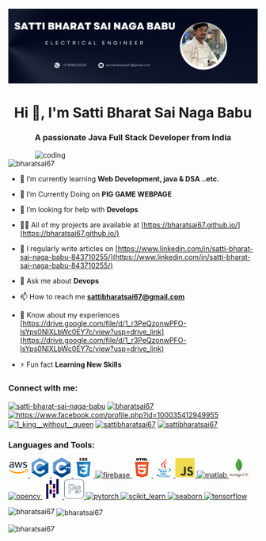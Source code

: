 ![logo](https://github.com/BharatSai67/BharatSai67/blob/main/Banner.png)

<h1 align="center">Hi 👋, I'm Satti Bharat Sai Naga Babu</h1>
<h3 align="center">A passionate Java Full Stack Developer from India</h3>

<img align="right" alt="coding" width="450" src="https://user-images.githubusercontent.com/55389276/140866485-8fb1c876-9a8f-4d6a-98dc-08c4981eaf70.gif">

<p align="left"> <img src="https://komarev.com/ghpvc/?username=bharatsai67&label=Profile%20views&color=0e75b6&style=flat" alt="bharatsai67" /> </p>

- 🌱 I’m currently learning **Web Development, java & DSA ..etc.**

- 👯 I’m Currently Doing on **PIG GAME WEBPAGE**

- 🤝 I’m looking for help with **Develops**

- 👨‍💻 All of my projects are available at [https://bharatsai67.github.io/](https://bharatsai67.github.io/)

- 📝 I regularly write articles on [https://www.linkedin.com/in/satti-bharat-sai-naga-babu-843710255/](https://www.linkedin.com/in/satti-bharat-sai-naga-babu-843710255/)

- 💬 Ask me about **Devops**

- 📫 How to reach me **sattibharatsai67@gmail.com**

- 📄 Know about my experiences [https://drive.google.com/file/d/1_r3PeQzonwPFO-IsYps0NIXLbWc0EY7c/view?usp=drive_link](https://drive.google.com/file/d/1_r3PeQzonwPFO-IsYps0NIXLbWc0EY7c/view?usp=drive_link)

- ⚡ Fun fact **Learning New Skills**

<h3 align="left">Connect with me:</h3>
<p align="left">
<a href="https://linkedin.com/in/satti-bharat-sai-naga-babu" target="blank"><img align="center" src="https://raw.githubusercontent.com/rahuldkjain/github-profile-readme-generator/master/src/images/icons/Social/linked-in-alt.svg" alt="satti-bharat-sai-naga-babu" height="30" width="40" /></a>
<a href="https://kaggle.com/bharatsai67" target="blank"><img align="center" src="https://raw.githubusercontent.com/rahuldkjain/github-profile-readme-generator/master/src/images/icons/Social/kaggle.svg" alt="bharatsai67" height="30" width="40" /></a>
<a href="https://fb.com/https://www.facebook.com/profile.php?id=100035412949955" target="blank"><img align="center" src="https://raw.githubusercontent.com/rahuldkjain/github-profile-readme-generator/master/src/images/icons/Social/facebook.svg" alt="https://www.facebook.com/profile.php?id=100035412949955" height="30" width="40" /></a>
<a href="https://instagram.com/1_king__without__queen" target="blank"><img align="center" src="https://raw.githubusercontent.com/rahuldkjain/github-profile-readme-generator/master/src/images/icons/Social/instagram.svg" alt="1_king__without__queen" height="30" width="40" /></a>
<a href="https://www.hackerrank.com/sattibharatsai67" target="blank"><img align="center" src="https://raw.githubusercontent.com/rahuldkjain/github-profile-readme-generator/master/src/images/icons/Social/hackerrank.svg" alt="sattibharatsai67" height="30" width="40" /></a>
<a href="https://www.leetcode.com/sattibharatsai67" target="blank"><img align="center" src="https://raw.githubusercontent.com/rahuldkjain/github-profile-readme-generator/master/src/images/icons/Social/leet-code.svg" alt="sattibharatsai67" height="30" width="40" /></a>
</p>

<h3 align="left">Languages and Tools:</h3>
<p align="left"> <a href="https://aws.amazon.com" target="_blank" rel="noreferrer"> <img src="https://raw.githubusercontent.com/devicons/devicon/master/icons/amazonwebservices/amazonwebservices-original-wordmark.svg" alt="aws" width="40" height="40"/> </a> <a href="https://www.cprogramming.com/" target="_blank" rel="noreferrer"> <img src="https://raw.githubusercontent.com/devicons/devicon/master/icons/c/c-original.svg" alt="c" width="40" height="40"/> </a> <a href="https://www.w3schools.com/cpp/" target="_blank" rel="noreferrer"> <img src="https://raw.githubusercontent.com/devicons/devicon/master/icons/cplusplus/cplusplus-original.svg" alt="cplusplus" width="40" height="40"/> </a> <a href="https://www.w3schools.com/css/" target="_blank" rel="noreferrer"> <img src="https://raw.githubusercontent.com/devicons/devicon/master/icons/css3/css3-original-wordmark.svg" alt="css3" width="40" height="40"/> </a> <a href="https://firebase.google.com/" target="_blank" rel="noreferrer"> <img src="https://www.vectorlogo.zone/logos/firebase/firebase-icon.svg" alt="firebase" width="40" height="40"/> </a> <a href="https://www.w3.org/html/" target="_blank" rel="noreferrer"> <img src="https://raw.githubusercontent.com/devicons/devicon/master/icons/html5/html5-original-wordmark.svg" alt="html5" width="40" height="40"/> </a> <a href="https://www.java.com" target="_blank" rel="noreferrer"> <img src="https://raw.githubusercontent.com/devicons/devicon/master/icons/java/java-original.svg" alt="java" width="40" height="40"/> </a> <a href="https://developer.mozilla.org/en-US/docs/Web/JavaScript" target="_blank" rel="noreferrer"> <img src="https://raw.githubusercontent.com/devicons/devicon/master/icons/javascript/javascript-original.svg" alt="javascript" width="40" height="40"/> </a> <a href="https://www.mathworks.com/" target="_blank" rel="noreferrer"> <img src="https://upload.wikimedia.org/wikipedia/commons/2/21/Matlab_Logo.png" alt="matlab" width="40" height="40"/> </a> <a href="https://www.mongodb.com/" target="_blank" rel="noreferrer"> <img src="https://raw.githubusercontent.com/devicons/devicon/master/icons/mongodb/mongodb-original-wordmark.svg" alt="mongodb" width="40" height="40"/> </a> <a href="https://opencv.org/" target="_blank" rel="noreferrer"> <img src="https://www.vectorlogo.zone/logos/opencv/opencv-icon.svg" alt="opencv" width="40" height="40"/> </a> <a href="https://pandas.pydata.org/" target="_blank" rel="noreferrer"> <img src="https://raw.githubusercontent.com/devicons/devicon/2ae2a900d2f041da66e950e4d48052658d850630/icons/pandas/pandas-original.svg" alt="pandas" width="40" height="40"/> </a> <a href="https://www.photoshop.com/en" target="_blank" rel="noreferrer"> <img src="https://raw.githubusercontent.com/devicons/devicon/master/icons/photoshop/photoshop-line.svg" alt="photoshop" width="40" height="40"/> </a> <a href="https://pytorch.org/" target="_blank" rel="noreferrer"> <img src="https://www.vectorlogo.zone/logos/pytorch/pytorch-icon.svg" alt="pytorch" width="40" height="40"/> </a> <a href="https://scikit-learn.org/" target="_blank" rel="noreferrer"> <img src="https://upload.wikimedia.org/wikipedia/commons/0/05/Scikit_learn_logo_small.svg" alt="scikit_learn" width="40" height="40"/> </a> <a href="https://seaborn.pydata.org/" target="_blank" rel="noreferrer"> <img src="https://seaborn.pydata.org/_images/logo-mark-lightbg.svg" alt="seaborn" width="40" height="40"/> </a> <a href="https://www.tensorflow.org" target="_blank" rel="noreferrer"> <img src="https://www.vectorlogo.zone/logos/tensorflow/tensorflow-icon.svg" alt="tensorflow" width="40" height="40"/> </a> </p>

<p><img align="left" src="https://github-readme-stats.vercel.app/api/top-langs?username=bharatsai67&show_icons=true&locale=en&layout=compact" alt="bharatsai67" /></p>

<p>&nbsp;<img align="center" src="https://github-readme-stats.vercel.app/api?username=bharatsai67&show_icons=true&locale=en" alt="bharatsai67" /></p>

<p><img align="center" src="https://github-readme-streak-stats.herokuapp.com/?user=bharatsai67&" alt="bharatsai67" /></p>
